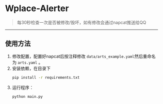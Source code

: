 # Wplace-Alerter
>每30秒检查一次是否被修改/毁坏，如有修改会通过napcat推送给QQ

---

## 使用方法

1. 修改配置，配置好napcat后按注释修改 `data/arts_example.yaml`然后重命名为 `arts.yaml` 。
2. 安装依赖，在目录下
    ```bash
    pip install -r requirements.txt
    ```
3. 运行程序：
   ```bash
   python main.py
    ```